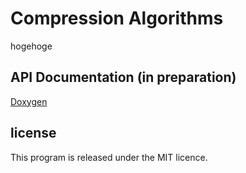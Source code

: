 # Compression Algorithms
hogehoge


## API Documentation (in preparation)

[Doxygen](https://TNishimoto.github.io/compression_algorithms/index.html)

## license

This program is released under the MIT licence.
